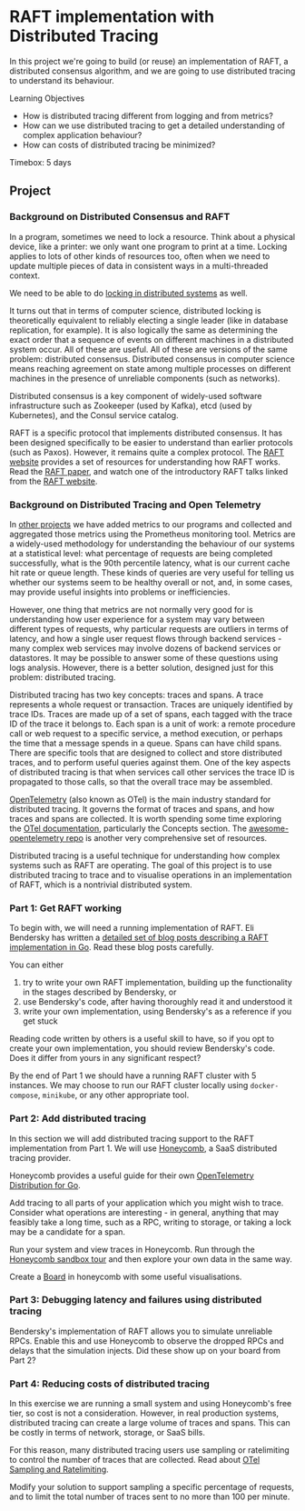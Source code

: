# RAFT implementation with Distributed Tracing

In this project we're going to build (or reuse) an implementation of RAFT, a distributed consensus algorithm, and 
we are going to use distributed tracing to understand its behaviour. 

Learning Objectives
 - How is distributed tracing different from logging and from metrics?
 - How can we use distributed tracing to get a detailed understanding of complex application behaviour?
 - How can costs of distributed tracing be minimized?

Timebox: 5 days

## Project

### Background on Distributed Consensus and RAFT

In a program, sometimes we need to lock a resource. Think about a physical device, like a printer: we only want one program to print at a time. 
Locking applies to lots of other kinds of resources too, often when we need to update multiple pieces of data in consistent ways in a multi-threaded context.

We need to be able to do [locking in distributed systems](https://martin.kleppmann.com/2016/02/08/how-to-do-distributed-locking.html) as well. 

It turns out that in terms of computer science, distributed locking is theoretically equivalent to reliably electing a single leader (like in database replication, for example). It is also logically the same as determining the exact order that a sequence of events on different machines in a distributed system occur. All of these are useful. All of these are versions of the same problem: distributed consensus. Distributed consensus in computer science means reaching agreement on state among multiple processes on different machines in the presence of unreliable components (such as networks).

Distributed consensus is a key component of widely-used software infrastructure such as Zookeeper (used by Kafka), etcd (used by Kubernetes), and the Consul service catalog.

RAFT is a specific protocol that implements distributed consensus. It has been designed specifically to be easier
to understand than earlier protocols (such as Paxos). However, it remains quite a complex protocol. The [RAFT website](https://raft.github.io) provides 
a set of resources for understanding how RAFT works. Read the [RAFT paper](https://raft.github.io/raft.pdf), and 
watch one of the introductory RAFT talks linked from the [RAFT website](https://raft.github.io).

### Background on Distributed Tracing and Open Telemetry

In [other projects](https://github.com/CodeYourFuture/immersive-go-course/tree/main/kafka-cron) we have added metrics to our programs and collected and 
aggregated those metrics using the Prometheus monitoring tool. Metrics are a widely-used methodology for understanding the behaviour of our systems at 
a statistical level: what percentage of requests are being completed successfully, what is the 90th percentile latency, what is our current cache hit 
rate or queue length. These kinds of queries are very useful for telling us whether our systems seem to be healthy overall or not, and, in some cases, 
may provide useful insights into problems or inefficiencies.

However, one thing that metrics are not normally very good for is understanding how user experience for a system may vary between different types of 
requests, why particular requests are outliers in terms of latency, and how a single user request flows through backend services - many complex web services
may involve dozens of backend services or datastores. It may be possible to answer some of these questions using logs analysis. 
However, there is a better solution, designed just for this problem: distributed tracing. 

Distributed tracing has two key concepts: traces and spans. A trace represents a whole request or transaction. Traces are uniquely identified by trace IDs.
Traces are made up of a set of spans, each tagged with the trace ID of the trace it belongs to. Each span is a unit of work: a remote procedure call or 
web request to a specific service, a method execution, or perhaps the time that a message spends in a queue. Spans can have child spans. 
There are specific tools that are designed to collect and store distributed traces, and to perform useful queries against them. 
One of the key aspects of distributed tracing is that when services call other services the trace ID is propagated to those calls, so that the 
overall trace may be assembled. 

[OpenTelemetry](https://opentelemetry.io/) (also known as OTel) is the main industry standard for distributed tracing. It governs the format of traces and spans, and how traces and spans are collected. It is worth spending some time exploring the [OTel documentation](https://opentelemetry.io/docs/), particularly the Concepts
section. The [awesome-opentelemetry repo](https://github.com/magsther/awesome-opentelemetry) is another very comprehensive set of 
resources.

Distributed tracing is a useful technique for understanding how complex systems such as RAFT are operating. The goal of this project is to use distributed
tracing to trace and to visualise operations in an implementation of RAFT, which is a nontrivial distributed system.

### Part 1: Get RAFT working

To begin with, we will need a running implementation of RAFT. Eli Bendersky has written a 
[detailed set of blog posts describing a RAFT implementation in Go](https://eli.thegreenplace.net/2020/implementing-raft-part-0-introduction/).
Read these blog posts carefully. 

You can either 
 1) try to write your own RAFT implementation, building up the functionality in the stages described by Bendersky, or
 2) use Bendersky's code, after having thoroughly read it and understood it
 3) write your own implementation, using Bendersky's as a reference if you get stuck

Reading code written by others is a useful skill to have, so if you opt to create your own implementation, you should review Bendersky's code.
Does it differ from yours in any significant respect?

By the end of Part 1 we should have a running RAFT cluster with 5 instances. 
We may choose to run our RAFT cluster locally using `docker-compose`, `minikube`, or any other appropriate tool.

### Part 2: Add distributed tracing

In this section we will add distributed tracing support to the RAFT implementation from Part 1. 
We will use [Honeycomb](https://www.honeycomb.io/), a SaaS distributed tracing provider. 

Honeycomb provides a useful guide for their own 
[OpenTelemetry Distribution for Go](https://docs.honeycomb.io/getting-data-in/opentelemetry/go-distro/).

Add tracing to all parts of your application which you might wish to trace. Consider what operations are 
interesting - in general, anything that may feasibly take a long time, such as a RPC, writing to storage, or
taking a lock may be a candidate for a span. 

Run your system and view traces in Honeycomb. Run through the [Honeycomb sandbox tour](https://play.honeycomb.io/sandbox/environments/analyze-debug-tour)
and then explore your own data in the same way. 

Create a [Board](https://docs.honeycomb.io/working-with-your-data/boards/) in honeycomb with some useful visualisations.

### Part 3: Debugging latency and failures using distributed tracing

Bendersky's implementation of RAFT allows you to simulate unreliable RPCs. Enable this and use Honeycomb to observe the dropped RPCs and delays that 
the simulation injects. Did these show up on your board from Part 2?

### Part 4: Reducing costs of distributed tracing

In this exercise we are running a small system and using Honeycomb's free tier, so cost is not a consideration.
However, in real production systems, distributed tracing can create a large volume of traces and spans. This can be 
costly in terms of network, storage, or SaaS bills. 

For this reason, many distributed tracing users use sampling or ratelimiting to control the number of traces that are
collected. Read about [OTel Sampling and Ratelimiting](https://uptrace.dev/opentelemetry/sampling.html).

Modify your solution to support sampling a specific percentage of requests, and to limit the total number of traces sent to no more than 100 per minute.
